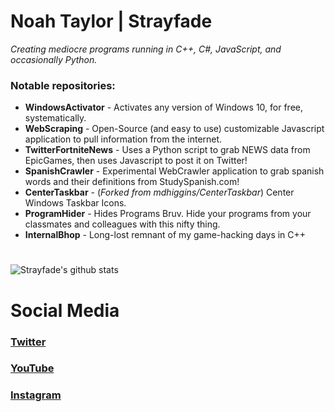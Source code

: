# Noah Taylor | Strayfade
*Creating mediocre programs running in C++, C#, JavaScript, and occasionally Python.*
### Notable repositories:
 - **WindowsActivator** - Activates any version of Windows 10, for free, systematically.
 - **WebScraping** - Open-Source (and easy to use) customizable Javascript application to pull information from the internet.
 - **TwitterFortniteNews** - Uses a Python script to grab NEWS data from EpicGames, then uses Javascript to post it on Twitter!
 - **SpanishCrawler** - Experimental WebCrawler application to grab spanish words and their definitions from StudySpanish.com!
 - **CenterTaskbar** - (*Forked from mdhiggins/CenterTaskbar*) Center Windows Taskbar Icons.
 - **ProgramHider** - Hides Programs Bruv. Hide your programs from your classmates and colleagues with this nifty thing.
 - **InternalBhop** - Long-lost remnant of my game-hacking days in C++
 # 
![Strayfade's github stats](https://github-readme-stats.vercel.app/api?username=Strayfade&show_icons=true)

# Social Media
### [Twitter](https://twitter.com/Strayfade)
### [YouTube](https://YouTube.com/Strayfade)
### [Instagram](https://instagram.com/strayfade_)
